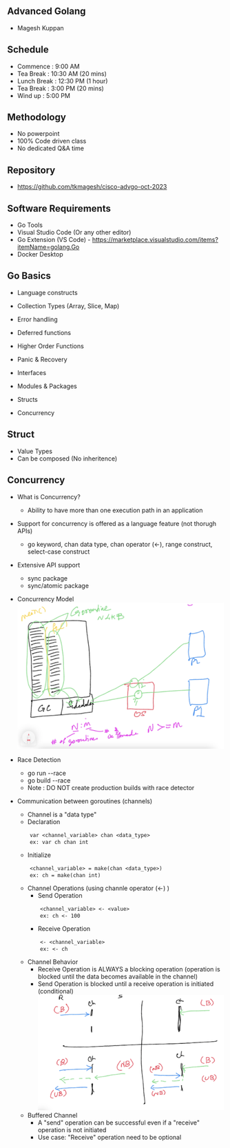 ## Advanced Golang ##
- Magesh Kuppan

## Schedule ##
- Commence      : 9:00 AM
- Tea Break     : 10:30 AM (20 mins)
- Lunch Break   : 12:30 PM (1 hour)
- Tea Break     : 3:00 PM (20 mins)
- Wind up       : 5:00 PM

## Methodology ##
- No powerpoint
- 100% Code driven class
- No dedicated Q&A time

## Repository ##
- https://github.com/tkmagesh/cisco-advgo-oct-2023

## Software Requirements ##
- Go Tools
- Visual Studio Code (Or any other editor)
- Go Extension (VS Code) - https://marketplace.visualstudio.com/items?itemName=golang.Go
- Docker Desktop



## Go Basics ##
- Language constructs
- Collection Types (Array, Slice, Map)
- Error handling 
- Deferred functions
- Higher Order Functions
- Panic & Recovery
- Interfaces
- Modules & Packages

- Structs
- Concurrency

## Struct ##
- Value Types
- Can be composed (No inheritence)

## Concurrency ##
- What is Concurrency?
    - Ability to have more than one execution path in an application
- Support for concurrency is offered as a language feature (not thorugh APIs)
    - go keyword, chan data type, chan operator (<-), range construct, select-case construct
- Extensive API support
    - sync package
    - sync/atomic package

- Concurrency Model
![image concurrency_model](./images/concurrency_model.png)

- Race Detection
    - go run --race <app>
    - go build --race <app>
    - Note : DO NOT create production builds with race detector

- Communication between goroutines (channels)
    - Channel is a "data type"
    - Declaration
    ```
        var <channel_variable> chan <data_type>
        ex: var ch chan int
    ```
    - Initialize
    ```
        <channel_variable> = make(chan <data_type>)
        ex: ch = make(chan int)
    ```
    - Channel Operations (using channle operator (<-) )
        - Send Operation
        ```
            <channel_variable> <- <value>
            ex: ch <- 100
        ```
        - Receive Operation
        ```
            <- <channel_variable>
            ex: <- ch
        ```
    - Channel Behavior
        - Receive Operation is ALWAYS a blocking operation (operation is blocked until the data becomes available in the channel)
        - Send Operation is blocked until a receive operation is initiated (conditional)
    ![image channel_behaviors](./images/channel_behaviors.png)
    - Buffered Channel
        - A "send" operation can be successful even if a "receive" operation is not initiated
        - Use case:
            "Receive" operation need to be optional